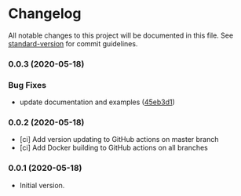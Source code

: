 # Changelog

All notable changes to this project will be documented in this file. See [standard-version](https://github.com/conventional-changelog/standard-version) for commit guidelines.

### 0.0.3 (2020-05-18)


### Bug Fixes

* update documentation and examples ([45eb3d1](https://github.com/ckxng/docker-standardversion/commit/45eb3d1a2709a892655cc3e7d1b67b8d9ad4aa0c))

### 0.0.2 (2020-05-18)

* [ci] Add version updating to GitHub actions on master branch
* [ci] Add Docker building to GitHub actions on all branches

### 0.0.1 (2020-05-18)

* Initial version.
